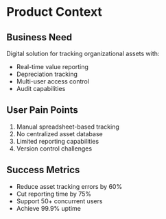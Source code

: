 # Product Context

## Business Need
Digital solution for tracking organizational assets with:
- Real-time value reporting
- Depreciation tracking
- Multi-user access control
- Audit capabilities

## User Pain Points
1. Manual spreadsheet-based tracking
2. No centralized asset database 
3. Limited reporting capabilities
4. Version control challenges

## Success Metrics
- Reduce asset tracking errors by 60%
- Cut reporting time by 75%
- Support 50+ concurrent users
- Achieve 99.9% uptime
